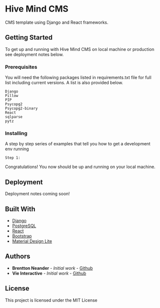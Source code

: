 # Hive Mind CMS
CMS template using Django and React frameworks. 

## Getting Started

To get up and running with Hive Mind CMS on local machine or production see deployment notes below.

### Prerequisites

You will need the following packages listed in requirements.txt file for full list including current versions. A list is also provided below.

```
Django
Pillow
PIP
Psycopg2
Psycopg2-binary
React
sqlparse
pytz
```

### Installing

A step by step series of examples that tell you how to get a development env running

```
Step 1:
```
Congratulations! You now should be up and running on your local machine.

## Deployment

Deployment notes coming soon!

## Built With

* [Django](https://www.djangoproject.com/)
* [PostgreSQL](https://www.postgresql.org/)
* [React](https://reactjs.org/)
* [Bootstrap](https://getbootstrap.com/)
* [Material Design Lite](https://getmdl.io/)

## Authors

* **Brentton Neander** - *Initial work* - [Github](https://github.com/bneander31)
* **Vie Interactive** - *Initial work* - [Github](https://github.com/vieInteractive)

## License

This project is licensed under the MIT License

